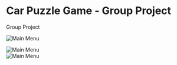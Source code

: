 # Car Puzzle Game - Group Project
Group Project

<img src="https://i.imgur.com/mI7eDjy.png"
     alt="Main Menu"
     />

<img src="https://i.imgur.com/uKiLrbb.png"
     alt="Main Menu"
     />  
<img src="https://i.imgur.com/t3yqybV.png"
     alt="Main Menu"
     />       
     
